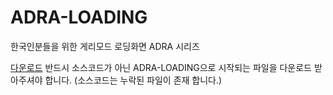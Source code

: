 # ADRA-LOADING
한국인분들을 위한 게리모드 로딩화면 ADRA 시리즈

[다운로드](https://github.com/AlDeRAn28/ADRA-LOADING/releases) 반드시 소스코드가 아닌 ADRA-LOADING으로 시작되는 파일을 다운로드 받아주셔야 합니다. (소스코드는 누락된 파일이 존재 합니다.)
